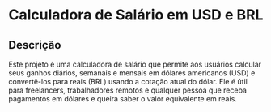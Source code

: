 # Calculadora de Salário em USD e BRL

## Descrição
Este projeto é uma calculadora de salário que permite aos usuários calcular seus ganhos diários, semanais e mensais em dólares americanos (USD) e convertê-los para reais (BRL) usando a cotação atual do dólar. Ele é útil para freelancers, trabalhadores remotos e qualquer pessoa que receba pagamentos em dólares e queira saber o valor equivalente em reais.
